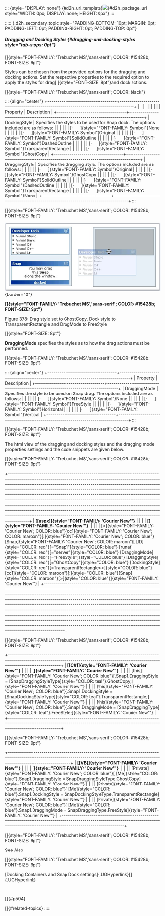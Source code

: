 ::: {style="DISPLAY: none"}
[](ms-xhelp:///?Id=d2h_url_template){#d2h_url_template}![](!package_url!){#d2h_package_url style="WIDTH: 0px; DISPLAY: none; HEIGHT: 0px"}
:::

::::: {.d2h_secondary_topic style="PADDING-BOTTOM: 10pt; MARGIN: 0pt; PADDING-LEFT: 0pt; PADDING-RIGHT: 0pt; PADDING-TOP: 0pt"}
##### Dragging and Docking Styles {#dragging-and-docking-styles style="tab-stops: 0pt"}

[]{style="FONT-FAMILY: 'Trebuchet MS','sans-serif'; COLOR: #15428b; FONT-SIZE: 9pt"} 

Styles can be chosen from the provided options for the dragging and docking actions. Set the respective properties to the required option to apply the styles for drag[ ]{style="FONT-SIZE: 8pt"}and dock actions.

[]{style="FONT-FAMILY: 'Trebuchet MS','sans-serif'; COLOR: black"} 

::: {align="center"}
+-----------------------------------+-------------------------------------------------------------------------------------+
|                                   |                                                                                     |
|                                   |                                                                                     |
| Property                          | Description                                                                         |
+-----------------------------------+-------------------------------------------------------------------------------------+
| DockingStyle                      | Specifies the styles to be used for Snap dock. The options included are as follows: |
|                                   |                                                                                     |
|                                   | [·      ]{style="FONT-FAMILY: Symbol"}None                                          |
|                                   |                                                                                     |
|                                   | [·      ]{style="FONT-FAMILY: Symbol"}Original                                      |
|                                   |                                                                                     |
|                                   | [·      ]{style="FONT-FAMILY: Symbol"}SolidOutline                                  |
|                                   |                                                                                     |
|                                   | [·      ]{style="FONT-FAMILY: Symbol"}DashedOutline                                 |
|                                   |                                                                                     |
|                                   | [·      ]{style="FONT-FAMILY: Symbol"}TransparentRectangle                          |
|                                   |                                                                                     |
|                                   | [·      ]{style="FONT-FAMILY: Symbol"}GhostCopy                                     |
+-----------------------------------+-------------------------------------------------------------------------------------+
| DraggingStyle                     | Specifies the dragging style. The options included are as follows:                  |
|                                   |                                                                                     |
|                                   | [·      ]{style="FONT-FAMILY: Symbol"}Original                                      |
|                                   |                                                                                     |
|                                   | [·      ]{style="FONT-FAMILY: Symbol"}GhostCopy                                     |
|                                   |                                                                                     |
|                                   | [·      ]{style="FONT-FAMILY: Symbol"}SolidOutline                                  |
|                                   |                                                                                     |
|                                   | [·      ]{style="FONT-FAMILY: Symbol"}DashedOutline                                 |
|                                   |                                                                                     |
|                                   | [·      ]{style="FONT-FAMILY: Symbol"}TransparentRectangle                          |
|                                   |                                                                                     |
|                                   | [·      ]{style="FONT-FAMILY: Symbol"}None                                          |
+-----------------------------------+-------------------------------------------------------------------------------------+
:::

[]{style="FONT-FAMILY: 'Trebuchet MS','sans-serif'; COLOR: #15428b; FONT-SIZE: 9pt"} 

![](ImagesExt/image72_499.jpg){border="0"}

**[]{style="FONT-FAMILY: 'Trebuchet MS','sans-serif'; COLOR: #15428b; FONT-SIZE: 9pt"}** 

Figure 378: Drag style set to GhostCopy, Dock style to TransparentRectangle and DragMode to FreeStyle

[]{style="FONT-SIZE: 8pt"} 

**DraggingMode** specifies the styles as to how the drag actions must be performed.

[]{style="FONT-FAMILY: 'Trebuchet MS','sans-serif'; COLOR: #15428b; FONT-SIZE: 9pt"} 

::: {align="center"}
+-----------------------------------+-----------------------------------------------------------------------------------+
| Property                          | Description                                                                       |
+-----------------------------------+-----------------------------------------------------------------------------------+
| DraggingMode                      | Specifies the style to be used on Snap drag. The options included are as follows: |
|                                   |                                                                                   |
|                                   | [·      ]{style="FONT-FAMILY: Symbol"}None                                        |
|                                   |                                                                                   |
|                                   | [·      ]{style="FONT-FAMILY: Symbol"}FreeStyle                                   |
|                                   |                                                                                   |
|                                   | [·      ]{style="FONT-FAMILY: Symbol"}Horizontal                                  |
|                                   |                                                                                   |
|                                   | [·      ]{style="FONT-FAMILY: Symbol"}Vertical                                    |
+-----------------------------------+-----------------------------------------------------------------------------------+
:::

[]{style="FONT-FAMILY: 'Trebuchet MS','sans-serif'; COLOR: #15428b; FONT-SIZE: 9pt"} 

The html view of the dragging and docking styles and the dragging mode properties settings and the code snippets are given below.

[]{style="FONT-FAMILY: 'Trebuchet MS','sans-serif'; COLOR: #15428b; FONT-SIZE: 9pt"} 

+----------------------------------------------------------------------------------------------------------------------------------------------------------------------------------------------------------------------------------------------------------------------------------------------------------------------------------------------------------------------------------------------------------------------------------------------------------------------------------------------------------------------------------------------------------------------------------------------------------------------------------------------------------------------------------------------------------------------------------------+
| **[\[aspx\]]{style="FONT-FAMILY: 'Courier New'"}**                                                                                                                                                                                                                                                                                                                                                                                                                                                                                                                                                                                                                                                                                     |
|                                                                                                                                                                                                                                                                                                                                                                                                                                                                                                                                                                                                                                                                                                                                        |
| **[]{style="FONT-FAMILY: 'Courier New'"}**                                                                                                                                                                                                                                                                                                                                                                                                                                                                                                                                                                                                                                                                                             |
|                                                                                                                                                                                                                                                                                                                                                                                                                                                                                                                                                                                                                                                                                                                                        |
| [\<]{style="FONT-FAMILY: 'Courier New'; COLOR: blue"}[cc1]{style="FONT-FAMILY: 'Courier New'; COLOR: maroon"}[:]{style="FONT-FAMILY: 'Courier New'; COLOR: blue"}[Snap]{style="FONT-FAMILY: 'Courier New'; COLOR: maroon"}[ [ID]{style="COLOR: red"}[=\"Snap1\"]{style="COLOR: blue"} [runat]{style="COLOR: red"}[=\"server\"]{style="COLOR: blue"} [DraggingMode]{style="COLOR: red"}[=\"FreeStyle\"]{style="COLOR: blue"} [DraggingStyle]{style="COLOR: red"}[=\"GhostCopy\"]{style="COLOR: blue"} [DockingStyle]{style="COLOR: red"}[=TransparentRectangle\>\<]{style="COLOR: blue"}[cc1]{style="COLOR: maroon"}[:]{style="COLOR: blue"}[Snap]{style="COLOR: maroon"}[\>]{style="COLOR: blue"}]{style="FONT-FAMILY: 'Courier New'"} |
+----------------------------------------------------------------------------------------------------------------------------------------------------------------------------------------------------------------------------------------------------------------------------------------------------------------------------------------------------------------------------------------------------------------------------------------------------------------------------------------------------------------------------------------------------------------------------------------------------------------------------------------------------------------------------------------------------------------------------------------+

[]{style="FONT-FAMILY: 'Trebuchet MS','sans-serif'; COLOR: #15428b; FONT-SIZE: 9pt"} 

+--------------------------------------------------------------------------------------------------------------------------------------------------------------------------------------+
| **[\[C#\]]{style="FONT-FAMILY: 'Courier New'"}**                                                                                                                                     |
|                                                                                                                                                                                      |
| **[]{style="FONT-FAMILY: 'Courier New'"}**                                                                                                                                           |
|                                                                                                                                                                                      |
| [this]{style="FONT-FAMILY: 'Courier New'; COLOR: blue"}[.Snap1.DraggingStyle = [SnapDraggingStyleType]{style="COLOR: teal"}.GhostCopy;]{style="FONT-FAMILY: 'Courier New'"}          |
|                                                                                                                                                                                      |
| [this]{style="FONT-FAMILY: 'Courier New'; COLOR: blue"}[.Snap1.DockingStyle = [SnapDockingStyleType]{style="COLOR: teal"}.TransparentRectangle;]{style="FONT-FAMILY: 'Courier New'"} |
|                                                                                                                                                                                      |
| [this]{style="FONT-FAMILY: 'Courier New'; COLOR: blue"}[.Snap1.DraggingMode = [SnapDraggingType]{style="COLOR: teal"}.FreeStyle;]{style="FONT-FAMILY: 'Courier New'"}                |
+--------------------------------------------------------------------------------------------------------------------------------------------------------------------------------------+

[]{style="FONT-FAMILY: 'Trebuchet MS','sans-serif'; COLOR: #15428b; FONT-SIZE: 9pt"} 

+-------------------------------------------------------------------------------------------------------------------------------------------------------------------------------------------+
| **[\[VB\]]{style="FONT-FAMILY: 'Courier New'"}**                                                                                                                                          |
|                                                                                                                                                                                           |
| **[]{style="FONT-FAMILY: 'Courier New'"}**                                                                                                                                                |
|                                                                                                                                                                                           |
| [Private]{style="FONT-FAMILY: 'Courier New'; COLOR: blue"}[ [Me]{style="COLOR: blue"}.Snap1.DraggingStyle = SnapDraggingStyleType.GhostCopy]{style="FONT-FAMILY: 'Courier New'"}          |
|                                                                                                                                                                                           |
| [Private]{style="FONT-FAMILY: 'Courier New'; COLOR: blue"}[ [Me]{style="COLOR: blue"}.Snap1.DockingStyle = SnapDockingStyleType.TransparentRectangle]{style="FONT-FAMILY: 'Courier New'"} |
|                                                                                                                                                                                           |
| [Private]{style="FONT-FAMILY: 'Courier New'; COLOR: blue"}[ [Me]{style="COLOR: blue"}.Snap1.DraggingMode = SnapDraggingType.FreeStyle]{style="FONT-FAMILY: 'Courier New'"}                |
+-------------------------------------------------------------------------------------------------------------------------------------------------------------------------------------------+

[]{style="FONT-FAMILY: 'Trebuchet MS','sans-serif'; COLOR: #15428b; FONT-SIZE: 9pt"} 

See Also

[]{style="FONT-FAMILY: 'Trebuchet MS','sans-serif'; COLOR: #15428b; FONT-SIZE: 9pt"} 

[Docking Containers and Snap Dock settings]{.UGHyperlink}[]{.UGHyperlink}

 

[]{#p504} 

[]{#related-topics}
:::::

